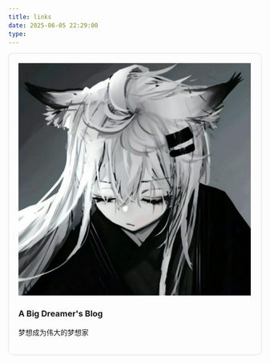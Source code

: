 ```yaml
---
title: links
date: 2025-06-05 22:29:00
type: 
---
```



<style>
a {
    text-decoration: none;
    border-bottom: none;
}
.link-container {
    display: grid;
    gap: 20px;
}

@media screen and (768px <=width ) {
    .link-container {
        grid-template-columns: repeat(3, 1fr);
    }
}

@media screen and (400px <=width <=768px) {
    .link-container {
        grid-template-columns: repeat(2, 1fr);
    }
}

@media screen and (width <=400px) {
    .link-container {
        grid-template-columns: repeat(1, 1fr);
    }
}

.link-item {
    padding: 20px;
    border-radius: 8px;
    box-shadow: 1px 1px 5px 0 rgba(0, 0, 0, .1), inset 1px 1px 2px 0 rgba(0,0,0, .1);
    transition: box-shadow .2s ease-in-out, transform .2s ease-in-out;
}

.link-item:hover {
    box-shadow: 1px 1px 5px 0 rgba(0, 0, 0, .2),inset 1px 1px 2px 0 rgba(0,0,0, .1);
    transform: scale(1.1);
}

body[class*='darkmode--activated'] .link-item {
    box-shadow: 1px 1px 5px 0 rgba(255,255,255, .1), inset 1px 1px 5px 0 rgba(255,255,255, .1);
}

body[class*='darkmode--activated'] .link-item:hover {
    box-shadow: 1px 1px 5px 0 rgba(255,255,255, .2), inset 1px 1px 5px 0 rgba(255,255,255, .1);
}

.link-item .item-top {
    display: flex;
    align-items: center;
    gap: 10px;
    margin-bottom: 10px;
    color: #000;
}

body[class*='darkmode--activated']  .link-item .item-top {
    color: rgba(255,255,255,.9)
}

.item-top img {
  margin:0;
    width: 50px;
    height: 50px;
    border-radius: 50%;
    object-fit: cover;
}

.description {
    font-size: 14px;
    color: rgba(0,0,0,.8);
    overflow: hidden;
    display: -webkit-box;
    -webkit-box-orient: vertical;
    -webkit-line-clamp: 2;
}

body[class*='darkmode--activated'] .description {
    color: rgba(255,255,255,.8);
}
</style>

<div class="links-container">
  <div class="link-item">
    <a href="https://a-big-dreamer.github.io/" target="_blank" class="link-card">
      <div class="link-icon">
        <img src="../img/A-Big-Dreamer's-Blog.jpg" alt="LINUX DO" />
      </div>
      <div class="link-info">
        <h3>A Big Dreamer's Blog</h3>
        <p>梦想成为伟大的梦想家</p>
      </div>
    </a>
  </div>
</div>

